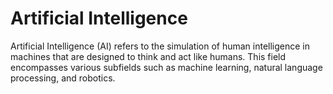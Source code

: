 # Artificial Intelligence

Artificial Intelligence (AI) refers to the simulation of human intelligence in machines that are designed to think and act like humans. This field encompasses various subfields such as machine learning, natural language processing, and robotics.
